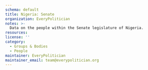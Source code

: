 ```yaml
---
schema: default
title: Nigeria: Senate
organization: EveryPolitician
notes: >-
  Data on the people within the Senate legislature of Nigeria.
resources:
license: ''
category:
  - Groups & Bodies
  - People
maintainer: EveryPolitician
maintainer_email: team@everypolitician.org
---
```

